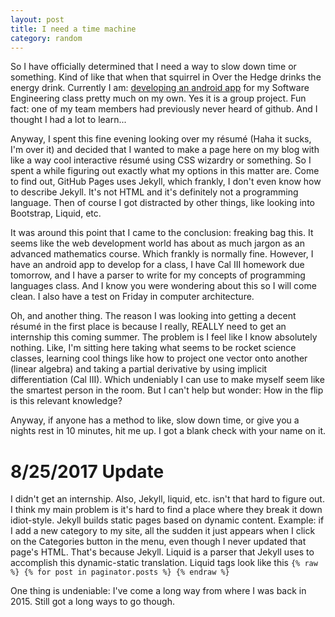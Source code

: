 ```yaml
---
layout: post
title: I need a time machine
category: random
---
```


So I have officially determined that I need a way to slow down time or
something. Kind of like that when that squirrel in Over the Hedge drinks the
energy drink. Currently I am:
[developing an android app](http://www.github.com/electr0sheep/malaware) for my
Software Engineering class pretty much on my own. Yes it is a group project. Fun
fact: one of my team members had previously never heard of github. And I thought
I had a lot to learn...

Anyway, I spent this fine evening looking over my résumé (Haha it sucks, I'm
over it) and decided that I wanted to make a page here on my blog with like a
way cool interactive résumé using CSS wizardry or something. So I spent a while
figuring out exactly what my options in this matter are. Come to find out,
GitHub Pages uses Jekyll, which frankly, I don't even know how to describe
Jekyll. It's not HTML and it's definitely not a programming language. Then of
course I got distracted by other things, like looking into Bootstrap, Liquid,
etc.

It was around this point that I came to the conclusion: freaking bag this. It
seems like the web development world has about as much jargon as an advanced
mathematics course. Which frankly is normally fine. However, I have an android
app to develop for a class, I have Cal III homework due tomorrow, and I have a
parser to write for my concepts of programming languages class. And I know you
were wondering about this so I will come clean. I also have a test on Friday in
computer architecture.

Oh, and another thing. The reason I was looking into getting a decent résumé in
the first place is because I really, REALLY need to get an internship this
coming summer. The problem is I feel like I know absolutely nothing. Like, I'm
sitting here taking what seems to be rocket science classes, learning cool
things like how to project one vector onto another (linear algebra) and taking a
partial derivative by using implicit differentiation (Cal III). Which undeniably
I can use to make myself seem like the smartest person in the room. But I can't
help but wonder: How in the flip is this relevant knowledge?

Anyway, if anyone has a method to like, slow down time, or give you a nights
rest in 10 minutes, hit me up. I got a blank check with your name on it.

# 8/25/2017 Update
I didn't get an internship. Also, Jekyll, liquid, etc. isn't that hard to figure
out. I think my main problem is it's hard to find a place where they break it
down idiot-style. Jekyll builds static pages based on dynamic content. Example:
if I add a new category to my site, all the sudden it just appears when I click
on the Categories button in the menu, even though I never updated that page's
HTML. That's because Jekyll. Liquid is a parser that Jekyll uses to accomplish
this dynamic-static translation. Liquid tags look like this `{% raw %} {% for post in paginator.posts %} {% endraw %}`

One thing is undeniable: I've come a long way from where I was back in 2015.
Still got a long ways to go though.
